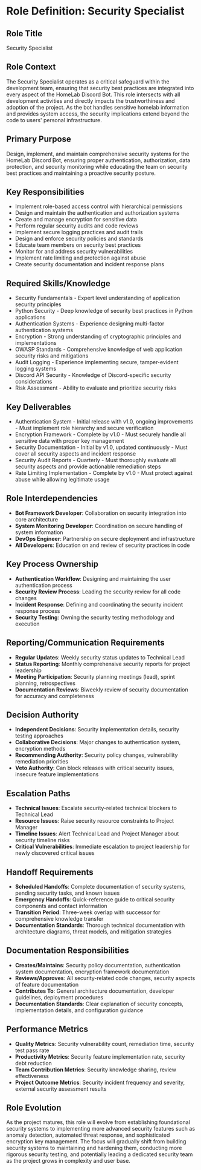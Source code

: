 # Role Definition: Security Specialist

## Role Title
Security Specialist

## Role Context
The Security Specialist operates as a critical safeguard within the development team, ensuring that security best practices are integrated into every aspect of the HomeLab Discord Bot. This role intersects with all development activities and directly impacts the trustworthiness and adoption of the project. As the bot handles sensitive homelab information and provides system access, the security implications extend beyond the code to users' personal infrastructure.

## Primary Purpose
Design, implement, and maintain comprehensive security systems for the HomeLab Discord Bot, ensuring proper authentication, authorization, data protection, and security monitoring while educating the team on security best practices and maintaining a proactive security posture.

## Key Responsibilities
- Implement role-based access control with hierarchical permissions
- Design and maintain the authentication and authorization systems
- Create and manage encryption for sensitive data
- Perform regular security audits and code reviews
- Implement secure logging practices and audit trails
- Design and enforce security policies and standards
- Educate team members on security best practices
- Monitor for and address security vulnerabilities
- Implement rate limiting and protection against abuse
- Create security documentation and incident response plans

## Required Skills/Knowledge
- Security Fundamentals - Expert level understanding of application security principles
- Python Security - Deep knowledge of security best practices in Python applications
- Authentication Systems - Experience designing multi-factor authentication systems
- Encryption - Strong understanding of cryptographic principles and implementations
- OWASP Standards - Comprehensive knowledge of web application security risks and mitigations
- Audit Logging - Experience implementing secure, tamper-evident logging systems
- Discord API Security - Knowledge of Discord-specific security considerations
- Risk Assessment - Ability to evaluate and prioritize security risks

## Key Deliverables
- Authentication System - Initial release with v1.0, ongoing improvements - Must implement role hierarchy and secure verification
- Encryption Framework - Complete by v1.0 - Must securely handle all sensitive data with proper key management
- Security Documentation - Initial by v1.0, updated continuously - Must cover all security aspects and incident response
- Security Audit Reports - Quarterly - Must thoroughly evaluate all security aspects and provide actionable remediation steps
- Rate Limiting Implementation - Complete by v1.0 - Must protect against abuse while allowing legitimate usage

## Role Interdependencies
- **Bot Framework Developer**: Collaboration on security integration into core architecture
- **System Monitoring Developer**: Coordination on secure handling of system information
- **DevOps Engineer**: Partnership on secure deployment and infrastructure
- **All Developers**: Education on and review of security practices in code

## Key Process Ownership
- **Authentication Workflow**: Designing and maintaining the user authentication process
- **Security Review Process**: Leading the security review for all code changes
- **Incident Response**: Defining and coordinating the security incident response process
- **Security Testing**: Owning the security testing methodology and execution

## Reporting/Communication Requirements
- **Regular Updates**: Weekly security status updates to Technical Lead
- **Status Reporting**: Monthly comprehensive security reports for project leadership
- **Meeting Participation**: Security planning meetings (lead), sprint planning, retrospectives
- **Documentation Reviews**: Biweekly review of security documentation for accuracy and completeness

## Decision Authority
- **Independent Decisions**: Security implementation details, security testing approaches
- **Collaborative Decisions**: Major changes to authentication system, encryption methods
- **Recommending Authority**: Security policy changes, vulnerability remediation priorities
- **Veto Authority**: Can block releases with critical security issues, insecure feature implementations

## Escalation Paths
- **Technical Issues**: Escalate security-related technical blockers to Technical Lead
- **Resource Issues**: Raise security resource constraints to Project Manager
- **Timeline Issues**: Alert Technical Lead and Project Manager about security timeline risks
- **Critical Vulnerabilities**: Immediate escalation to project leadership for newly discovered critical issues

## Handoff Requirements
- **Scheduled Handoffs**: Complete documentation of security systems, pending security tasks, and known issues
- **Emergency Handoffs**: Quick-reference guide to critical security components and contact information
- **Transition Period**: Three-week overlap with successor for comprehensive knowledge transfer
- **Documentation Standards**: Thorough technical documentation with architecture diagrams, threat models, and mitigation strategies

## Documentation Responsibilities
- **Creates/Maintains**: Security policy documentation, authentication system documentation, encryption framework documentation
- **Reviews/Approves**: All security-related code changes, security aspects of feature documentation
- **Contributes To**: General architecture documentation, developer guidelines, deployment procedures
- **Documentation Standards**: Clear explanation of security concepts, implementation details, and configuration guidance

## Performance Metrics
- **Quality Metrics**: Security vulnerability count, remediation time, security test pass rate
- **Productivity Metrics**: Security feature implementation rate, security debt reduction
- **Team Contribution Metrics**: Security knowledge sharing, review effectiveness
- **Project Outcome Metrics**: Security incident frequency and severity, external security assessment results

## Role Evolution
As the project matures, this role will evolve from establishing foundational security systems to implementing more advanced security features such as anomaly detection, automated threat response, and sophisticated encryption key management. The focus will gradually shift from building security systems to maintaining and hardening them, conducting more rigorous security testing, and potentially leading a dedicated security team as the project grows in complexity and user base.